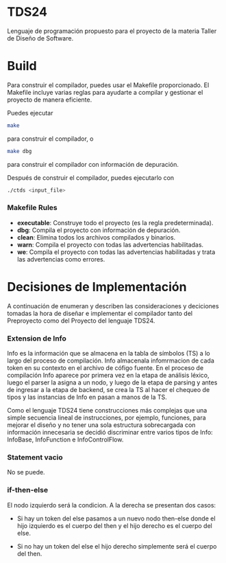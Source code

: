 # TDS24
Lenguaje de programación propuesto para el proyecto de la materia Taller de Diseño de Software.

# Build
Para construir el compilador, puedes usar el Makefile proporcionado. El Makefile incluye varias reglas para ayudarte a compilar y gestionar el proyecto de manera eficiente.

Puedes ejecutar
```sh
make
```
para construir el compilador, o
```sh
make dbg
```
para construir el compilador con información de depuración.

Después de construir el compilador, puedes ejecutarlo con
```sh
./ctds <input_file>
```


### Makefile Rules

- **executable**: Construye todo el proyecto (es la regla predeterminada).
- **dbg**: Compila el proyecto con información de depuración.
- **clean**: Elimina todos los archivos compilados y binarios.
- **warn**: Compila el proyecto con todas las advertencias habilitadas.
- **we**: Compila el proyecto con todas las advertencias habilitadas y trata las advertencias como errores.


# Decisiones de Implementación
A continuación de enumeran y describen las consideraciones y deciciones tomadas
la hora de diseñar e implementar el compilador tanto del Preproyecto como del
Proyecto del lenguaje TDS24.

### Extension de Info
Info es la información que se almacena en la tabla de símbolos (TS) a lo largo del proceso de compilación.
Info almacenala infomrmacion de cada token en su contexto en el archivo de cófigo fuente.
En el proceso de compilación Info aparece por primera vez en la etapa de
análisis léxico, luego el parser la asigna a un nodo, y luego de la etapa de
parsing y antes de ingresar a la etapa de backend, se crea la TS al hacer el chequeo de tipos y las instancias de Info en pasan a manos de la TS.

Como el lenguaje TDS24 tiene construcciones más complejas que una simple
secuencia lineal de instrucciones, por ejemplo, funciones, para mejorar el
diseño y no tener una sola estructura sobrecargada con información innecesaria
se decidió discriminar entre varios tipos de Info: InfoBase, InfoFunction e
InfoControlFlow.

### Statement vacio

No se puede.

### if-then-else

El nodo izquierdo será la condicion. A la derecha se presentan dos casos:

- Si hay un token del else pasamos a un nuevo nodo then-else donde el hijo izquierdo es el cuerpo del then y el hijo derecho es el cuerpo del else.

- Si no hay un token del else el hijo derecho simplemente será el cuerpo del then.
